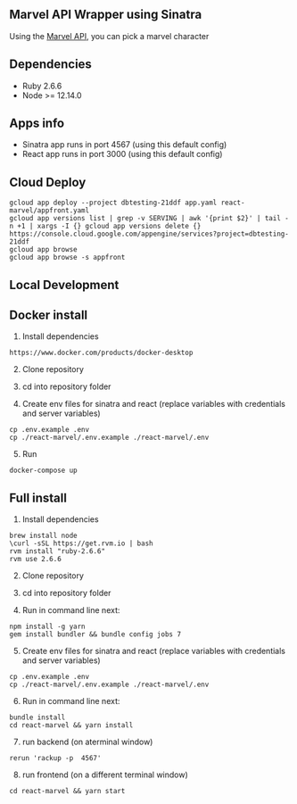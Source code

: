 ## Marvel API Wrapper using Sinatra

Using the [Marvel API](http://developer.marvel.com/docs), you can pick a marvel character

## Dependencies

* Ruby 2.6.6
* Node >= 12.14.0

## Apps info
 * Sinatra app runs in port 4567 (using this default config)
 * React app runs in port 3000 (using this default config)

## Cloud Deploy
```
gcloud app deploy --project dbtesting-21ddf app.yaml react-marvel/appfront.yaml
gcloud app versions list | grep -v SERVING | awk '{print $2}' | tail -n +1 | xargs -I {} gcloud app versions delete {}
https://console.cloud.google.com/appengine/services?project=dbtesting-21ddf
gcloud app browse
gcloud app browse -s appfront
```


## Local Development
## Docker install

1. Install dependencies
```
https://www.docker.com/products/docker-desktop
```

2. Clone repository
3. cd into repository folder

4. Create env files for sinatra and react (replace variables with credentials and server variables)
```
cp .env.example .env
cp ./react-marvel/.env.example ./react-marvel/.env
```

5. Run
```
docker-compose up
```

## Full install

1. Install dependencies
```
brew install node
\curl -sSL https://get.rvm.io | bash
rvm install "ruby-2.6.6"
rvm use 2.6.6
```

2. Clone repository
3. cd into repository folder

4. Run in command line next:
```
npm install -g yarn
gem install bundler && bundle config jobs 7
```

5. Create env files for sinatra and react (replace variables with credentials and server variables)
```
cp .env.example .env
cp ./react-marvel/.env.example ./react-marvel/.env
```

6. Run in command line next:
```
bundle install
cd react-marvel && yarn install
```

7. run backend (on aterminal window)
```
rerun 'rackup -p  4567'
```

8. run frontend (on a different terminal window)
```
cd react-marvel && yarn start
```
